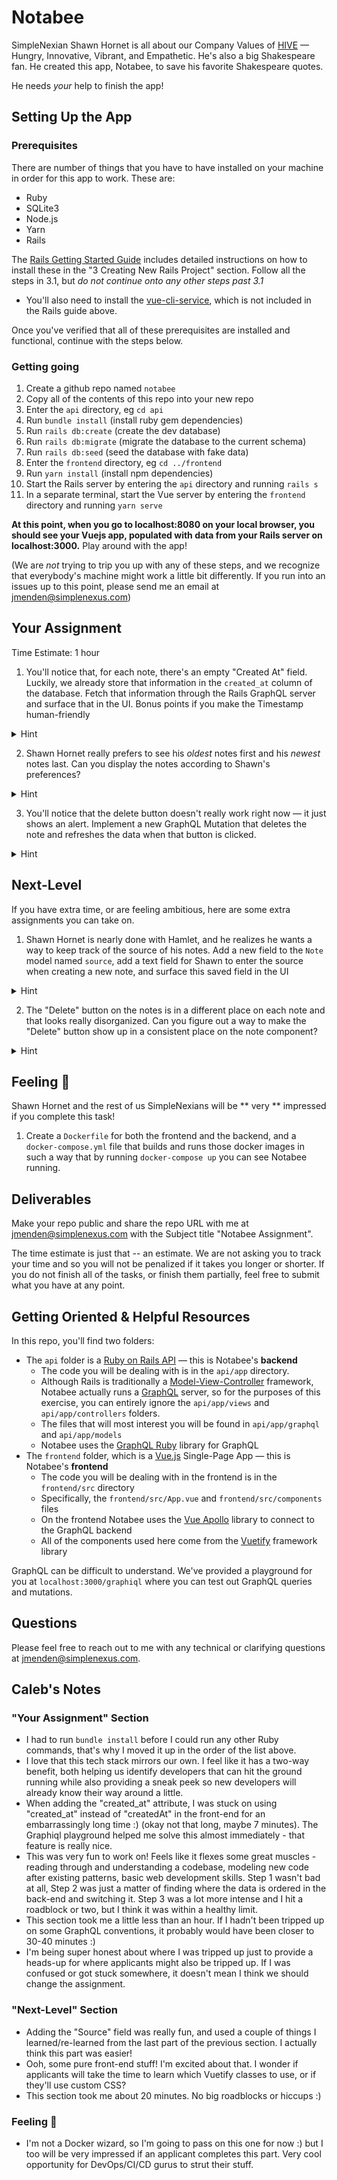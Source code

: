 # Notabee

SimpleNexian Shawn Hornet is all about our Company Values of [HIVE](https://www.simplenexus.com/careers/) — Hungry, Innovative, Vibrant, and Empathetic. He's also a big Shakespeare fan. He created this app, Notabee, to save his favorite Shakespeare quotes.

He needs *your* help to finish the app!

## Setting Up the App

### Prerequisites

There are number of things that you have to have installed on your machine in order for this app to work. These are:
* Ruby
* SQLite3
* Node.js
* Yarn
* Rails

The [Rails Getting Started Guide](https://guides.rubyonrails.org/getting_started.html) includes detailed instructions on how to install these in the "3 Creating New Rails Project" section. Follow all the steps in 3.1, but *do not continue onto any other steps past 3.1*

* You'll also need to install the [vue-cli-service](https://cli.vuejs.org/guide/installation.html), which is not included in the Rails guide above.

Once you've verified that all of these prerequisites are installed and functional, continue with the steps below.

### Getting going

1. Create a github repo named `notabee`
2. Copy all of the contents of this repo into your new repo
3. Enter the `api` directory, eg `cd api`
4. Run `bundle install` (install ruby gem dependencies)
5. Run `rails db:create` (create the dev database)
6. Run `rails db:migrate` (migrate the database to the current schema)
7. Run `rails db:seed` (seed the database with fake data)
8. Enter the `frontend` directory, eg `cd ../frontend`
9. Run `yarn install` (install npm dependencies)
10. Start the Rails server by entering the `api` directory and running `rails s`
11. In a separate terminal, start the Vue server by entering the `frontend` directory and running `yarn serve`

**At this point, when you go to localhost:8080 on your local browser, you should see your Vuejs app, populated with data from your Rails server on localhost:3000.** Play around with the app!

(We are *not* trying to trip you up with any of these steps, and we recognize that everybody's machine might work a little bit differently. If you run into an issues up to this point, please send me an email at <jmenden@simplenexus.com>)

## Your Assignment

Time Estimate: 1 hour

1. You'll notice that, for each note, there's an empty "Created At" field. Luckily, we already store that information in the `created_at` column of the database. Fetch that information through the Rails GraphQL server and surface that in the UI. Bonus points if you make the Timestamp human-friendly
<details>
  <summary>Hint</summary>
  On the frontend, you should add the created_at field to the query in <code>frontend/src/components/NotesDashboard.vue</code> , now just to figure out where it should be defined on the backend...
</details>

2. Shawn Hornet really prefers to see his *oldest* notes first and his *newest* notes last. Can you display the notes according to Shawn's preferences?
<details>
  <summary>Hint</summary>
  There's a one-line, one-word fix for this in the backend.
</details>

3. You'll notice that the delete button doesn't really work right now — it just shows an alert. Implement a new GraphQL Mutation that deletes the note and refreshes the data when that button is clicked.
<details>
  <summary>Hint</summary>
  Try to study and understand what the app is doing for the <code>AddNote</code> mutation, since this will behave very similarly.
</details>

## Next-Level

If you have extra time, or are feeling ambitious, here are some extra assignments you can take on.

1. Shawn Hornet is nearly done with Hamlet, and he realizes he wants a way to keep track of the source of his notes. Add a new field to the `Note` model named `source`, add a text field for Shawn to enter the source when creating a new note, and surface this saved field in the UI
<details>
  <summary>Hint</summary>
  This will require creating a rails database migration.
</details>

2. The "Delete" button on the notes is in a different place on each note and that looks really disorganized. Can you figure out a way to make the "Delete" button show up in a consistent place on the note component?
<details>
  <summary>Hint</summary>
  Maybe there's a way to utilize Vuetify's out-of-the-box <a href="https://vuetifyjs.com/en/components/grids/" target="_blank">grid system</a> here?
</details>


## Feeling 💯

Shawn Hornet and the rest of us SimpleNexians will be ** very ** impressed if you complete this task!

1. Create a `Dockerfile` for both the frontend and the backend, and a `docker-compose.yml` file that builds and runs those docker images in such a way that by running `docker-compose up` you can see Notabee running.


## Deliverables

Make your repo public and share the repo URL with me at <jmenden@simplenexus.com> with the Subject title "Notabee Assignment". 

The time estimate is just that -- an estimate. We are not asking you to track your time and so you will not be penalized if it takes you longer or shorter. If you do not finish all of the tasks, or finish them partially, feel free to submit what you have at any point.

## Getting Oriented & Helpful Resources

In this repo, you'll find two folders:
* The `api` folder is a [Ruby on Rails API](https://guides.rubyonrails.org/getting_started.html) — this is Notabee's **backend**
  * The code you will be dealing with is in the `api/app` directory.
  * Although Rails is traditionally a [Model-View-Controller](https://en.wikipedia.org/wiki/Model%E2%80%93view%E2%80%93controller) framework, Notabee actually runs a [GraphQL](https://graphql.org/) server, so for the purposes of this exercise, you can entirely ignore the `api/app/views` and `api/app/controllers` folders.
  * The files that will most interest you will be found in `api/app/graphql` and `api/app/models`
  * Notabee uses the [GraphQL Ruby](https://graphql-ruby.org/getting_started) library for GraphQL
* The `frontend` folder, which is a [Vue.js](https://vuejs.org/v2/guide/) Single-Page App — this is Notabee's **frontend**
  * The code you will be dealing with in the frontend is in the `frontend/src` directory
  * Specifically, the `frontend/src/App.vue` and `frontend/src/components` files
  * On the frontend Notabee uses the [Vue Apollo](https://apollo.vuejs.org/guide/apollo/) library to connect to the GraphQL backend
  * All of the components used here come from the [Vuetify](https://vuetifyjs.com/en/introduction/why-vuetify/) framework library

GraphQL can be difficult to understand. We've provided a playground for you at `localhost:3000/graphiql` where you can test out GraphQL queries and mutations.

## Questions

Please feel free to reach out to me with any technical or clarifying questions at <jmenden@simplenexus.com>.

## Caleb's Notes

### "Your Assignment" Section
- I had to run `bundle install` before I could run any other Ruby commands, that's why I moved it up in the order of the list above.
- I love that this tech stack mirrors our own. I feel like it has a two-way benefit, both helping us identify developers that can hit the ground running while also providing a sneak peek so new developers will already know their way around a little.
- When adding the "created_at" attribute, I was stuck on using "created_at" instead of "createdAt" in the front-end for an embarrassingly long time :) (okay not that long, maybe 7 minutes). The Graphiql playground helped me solve this almost immediately - that feature is really nice.
- This was very fun to work on! Feels like it flexes some great muscles - reading through and understanding a codebase, modeling new code after existing patterns, basic web development skills. Step 1 wasn't bad at all, Step 2 was just a matter of finding where the data is ordered in the back-end and switching it. Step 3 was a lot more intense and I hit a roadblock or two, but I think it was within a healthy limit.
- This section took me a little less than an hour. If I hadn't been tripped up on some GraphQL conventions, it probably would have been closer to 30-40 minutes :)
- I'm being super honest about where I was tripped up just to provide a heads-up for where applicants might also be tripped up. If I was confused or got stuck somewhere, it doesn't mean I think we should change the assignment.

### "Next-Level" Section
- Adding the "Source" field was really fun, and used a couple of things I learned/re-learned from the last part of the previous section. I actually think this part was easier!
- Ooh, some pure front-end stuff! I'm excited about that. I wonder if applicants will take the time to learn which Vuetify classes to use, or if they'll use custom CSS?
- This section took me about 20 minutes. No big roadblocks or hiccups :)

### Feeling 💯
- I'm not a Docker wizard, so I'm going to pass on this one for now :) but I too will be very impressed if an applicant completes this part. Very cool opportunity for DevOps/CI/CD gurus to strut their stuff.